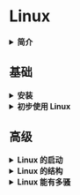 # Linux

<details>
<summary><b>简介</b></summary>
<p><a href="Base">跳转到“<b>简介</b>”分节</a></p>
<pre><code>
  - 声明
  - Linux 发行版
  - Init相关
</code></pre>
</details>

## 基础
<details>
<summary><b>安装</b></summary>
<pre><code>
  - Ubuntu 乌班图
  - CentOS
  - ArchLinux
  - <s>Openwrt</s>
  - <s>Gentoo(等待勇士填坑)</s>
</code></pre>
</details>

<details>
<summary><b>初步使用 Linux</b></summary>
<pre><code>
  - Desktop Manager 桌面管理器
  - Desktop Environment 桌面环境
  - 软件包管理系统
    - Debian dpkg
      - apt 前端
    - Fedora rpm
      - <s>dnf 前端</s>
      - yum 前端
    - Arch pacman
      - Arch AUR
        - yay 前端
    - <s>Gentoo portage</s>
    - Openwrt opkg
    - <s>额外</s>
      - <s>macOS homebrew</s>
      - <s>Chromium chromebrew</s>
      - <s>Windows Installer</s>
        - <s>Windows Installer 前端</s>
        - <s>Chocolatey 前端</s>
  - daemon
    - <s>System V</s>
    - systemd 底裤
      - "d"
  - iptables
    - UFW 前端
</code></pre>
</details>

## 高级

<details>
<summary><b>Linux 的启动</b></summary>
<pre><code>
  - Bootloader
    - UEFI
      - Grub
      - Syslinux
      - Systemd Boot 底裤启动
      - <s>EFISTUB</s>
        - <s>rEFInd</s>
        - <s>Clover 四叶草</s>
    - <s>Legacy</s>
      - <s>Grub Legacy</s>
      - <s>Grub</s>
      - <s>Syslinux</s>
      - <s>Grub4dos</s>
    - <s>额外补充内容：嵌入式</s>
      - <s>U-Boot</s>
      - <s>Breed（路由器）</s>
  - rootfs
    - initramfs
  - Init
</code></pre>
</details>

<details>
<summary><b>Linux 的结构</b></summary>
<pre><code>
  - 文件系统
    - 分区格式
    - “/”的下面是宇宙
  - "/"
    - /boot 启动
    - /dev 设备
    - /sys 系统
    - /bin & /sbin 二进制可执行文件
    - /lib % /lib64 库
    - /opt
    - /root 跟用户目录
    - /home 用户目录
    - /usr
    - /etc
    - /mnt
    - /proc
    - /run
    - /srv
    - /var
    - /tmp
  - “逻辑上”的结构
    - Hardware 硬件
    - Kernel 内核
      - Kernel Space 内核空间
        - Kernel Modules 内核模块
        - 子系统
        - 内核接口
      - User Space 用户空间
        - C标准库
        - daemon 系统守护进程
        - 窗口系统
        - 图形驱动程序
        - Lib 其他库
        - App 应用程序
    - CoreUtils 核心工具链
    - Shell
</code></pre>
</details>

<details>
<summary><b>Linux 能有多骚</b></summary>
<p><a href="Advanced">跳转到“<b>Linux 能有多骚</b>”目录</a></p>
<pre><code>
  很简单，要多骚有多骚
</code></pre>
</details>
